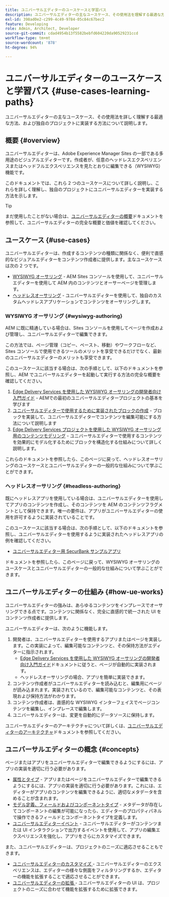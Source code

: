```yaml
---
title: ユニバーサルエディターのユースケースと学習パス
description: ユニバーサルエディターの主なユースケース、その使用法を理解する最適な方法、および独自のプロジェクトに実装する方法について説明します。
exl-id: 398ad0e2-c299-4c49-9784-05c84c67bec2
feature: Developing
role: Admin, Architect, Developer
source-git-commit: cdad4954b13f5582bebfd604220da90529231ccd
workflow-type: tm+mt
source-wordcount: '878'
ht-degree: 94%

---
```


# ユニバーサルエディターのユースケースと学習パス {#use-cases-learning-paths}

ユニバーサルエディターの主なユースケース、その使用法を詳しく理解する最適な方法、および独自のプロジェクトに実装する方法について説明します。

## 概要 {#overview}

ユニバーサルエディターは、Adobe Experience Manager Sites の一部である多用途のビジュアルエディターです。作成者が、任意のヘッドレスエクスペリエンスまたはヘッドフルエクスペリエンスを見たとおりに編集できる（WYSIWYG）機能です。

このドキュメントでは、これら 2 つのユースケースについて詳しく説明し、これらを詳しく理解し、独自のプロジェクトにユニバーサルエディターを実装する方法を示します。

>[!TIP]
>
>まだ使用したことがない場合は、[ユニバーサルエディターの概要](/help/implementing/universal-editor/introduction.md)ドキュメントを参照して、ユニバーサルエディターの完全な概要と価値を確認してください。

## ユースケース {#use-cases}

ユニバーサルエディターは、作成するコンテンツの種類に関係なく、便利で直感的なビジュアルエディターをコンテンツ作成者に提供します。主なユースケースは次の 2 つです。

* [WYSIWYG オーサリング](#wysiwyg-authoring) - AEM Sites コンソールを使用して、ユニバーサルエディターを使用して AEM 内のコンテンツとオーサーページを管理します。
* [ヘッドレスオーサリング](#headless-authoring) - ユニバーサルエディターを使用して、独自のカスタムヘッドレスアプリケーションでコンテンツをオーサリングします。

### WYSIWYG オーサリング {#wysiwyg-authoring}

AEM に既に精通している場合は、Sites コンソールを使用してページを作成および管理し、ユニバーサルエディターで編集できます。

この方法では、ページ管理（コピー、ペースト、移動）やワークフローなど、Sites コンソールで使用できるツールのメリットを享受できるだけでなく、最新のユニバーサルエディターのメリットも享受できます。

このユースケースに該当する場合は、次の手順として、以下のドキュメントを参照し、AEM でユニバーサルエディターを起動して実行する方法の完全な概要を確認してください。

1. [Edge Delivery Services を使用した WYSIWYG オーサリングの開発者向け入門ガイド](/help/edge/wysiwyg-authoring/edge-dev-getting-started.md) - AEMでの最初のユニバーサルエディタープロジェクトの基本を学びます
1. [ユニバーサルエディターで使用するために実装されたブロックの作成](/help/edge/wysiwyg-authoring/create-block.md) - ブロックを実装して、ユニバーサルエディターでコンテンツを編集可能にする方法について説明します
1. [Edge Delivery Services プロジェクトを使用した WYSIWYG オーサリング用のコンテンツモデリング](/help/edge/wysiwyg-authoring/content-modeling.md) - ユニバーサルエディターで使用するコンテンツを効果的にモデル化するためにブロックを構造化する仕組みについて詳しく説明します。

これらのドキュメントを参照したら、このページに戻って、ヘッドレスオーサリングのユースケースとユニバーサルエディターの一般的な仕組みについて学ぶことができます。

### ヘッドレスオーサリング {#headless-authoring}

既にヘッドレスアプリを使用している場合は、ユニバーサルエディターを使用してアプリのコンテンツを作成し、そのコンテンツを AEM のコンテンツフラグメントとして保持できます。唯一の要件は、アプリがユニバーサルエディターの使用を許可するように実装されていることです。

このユースケースに該当する場合は、次の手順として、以下のドキュメントを参照し、ユニバーサルエディターを使用するように実装されたヘッドレスアプリの例を確認してください。

* [ユニバーサルエディター用 SecurBank サンプルアプリ](/help/implementing/universal-editor/securbank.md)

ドキュメントを参照したら、このページに戻って、WYSIWYG オーサリングのユースケースとユニバーサルエディターの一般的な仕組みについて学ぶことができます。

## ユニバーサルエディターの仕組み {#how-ue-works}

ユニバーサルエディターの強みは、あらゆるコンテンツをインプレースでオーサリングできる点です。コンテンツに関係なく、完全に直感的で統一された UI をコンテンツ作成者に提供します。

ユニバーサルエディターは、次のように機能します。

1. 開発者は、ユニバーサルエディターを使用するアプリまたはページを実装します。この実装によって、編集可能なコンテンツと、その保持方法がエディターに指示されます。
   * [Edge Delivery Services を使用した WYSIWYG オーサリングの開発者向け入門ガイド](/help/edge/wysiwyg-authoring/edge-dev-getting-started.md)ドキュメントに従うと、ページが自動的に実装されます。
   * ヘッドレスオーサリングの場合、アプリを簡単に実装できます。
1. コンテンツ作成者がユニバーサルエディターを読み込むと、編集用にページが読み込まれます。実装されているので、編集可能なコンテンツと、その表現および保持方法がわかります。
1. コンテンツ作成者は、直感的な WYSIWYG インターフェイスでページコンテンツを編集し、インプレースで編集します。
1. ユニバーサルエディターは、変更を自動的にデータソースに保持します。

ユニバーサルエディターのアーキテクチャについて詳しくは、[ユニバーサルエディターのアーキテクチャ](/help/implementing/universal-editor/architecture.md)ドキュメントを参照してください。

## ユニバーサルエディターの概念 {#concepts}

ページまたはアプリをユニバーサルエディターで編集できるようにするには、アプリの実装を適切に行う必要があります。

* [属性とタイプ](/help/implementing/universal-editor/attributes-types.md) - アプリまたはページをユニバーサルエディターで編集できるようにするには、アプリの実装を適切に行う必要があります。これには、エディターがアプリのコンテンツを編集できるように、適切なメタデータを含めることが含まれます。
* [モデル定義、フィールドおよびコンポーネントタイプ](/help/implementing/universal-editor/field-types.md) - メタデータが存在してコンポーネントの編集が可能になったら、エディターのプロパティパネルで操作できるフィールドとコンポーネントタイプを定義します。
* [ユニバーサルエディターイベント](/help/implementing/universal-editor/events.md) - ユニバーサルエディターがコンテンツまたは UI インタラクションで出力するイベントを使用して、アプリの編集エクスペリエンスを強化し、アプリをさらにカスタマイズできます。

また、ユニバーサルエディターは、プロジェクトのニーズに適応させることもできます。

* [ ユニバーサルエディターのカスタマイズ ](/help/implementing/universal-editor/customizing.md) - ユニバーサルエディターのエクスペリエンスは、エディターの様々な側面をフィルタリングするか、エディターの機能を拡張することで適応させることができます。
* [ ユニバーサルエディターの拡張 ](/help/implementing/universal-editor/extending.md) - ユニバーサルエディターの UI は、プロジェクトのニーズに合わせて機能を拡張するために拡張できます。
